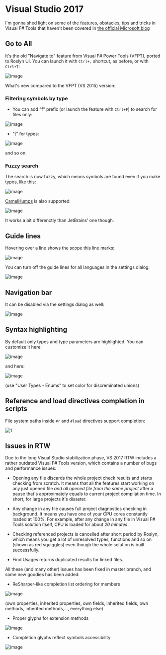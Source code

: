 # Visual Studio 2017

I'm gonna shed light on some of the features, obstacles, tips and tricks in Visual F# Tools that haven't been covered in [the official Microsoft blog](https://blogs.msdn.microsoft.com/dotnet/2017/03/07/announcing-f-4-1-and-the-visual-f-tools-for-visual-studio-2017-2/) 

## Go to All

It's the old "Navigate to" feature from Visual F# Power Tools (VFPT), ported to Roslyn UI. You can launch it with `Ctrl+,` shortcut, as before, or with `Ctrl+T`:

![image](https://cloud.githubusercontent.com/assets/873919/23745235/8b08b0b0-04c8-11e7-9c16-a6ed52d19634.png)

What's new compared to the VFPT (VS 2015) version:

### Filtering symbols by type

* You can add "f" prefix (or launch the feature with `Ctrl+F`) to search for files only:

![image](https://cloud.githubusercontent.com/assets/873919/23745379/f74603a4-04c8-11e7-9444-b49bf0c9d294.png)

* "t" for types:

![image](https://cloud.githubusercontent.com/assets/873919/23745424/2da42afc-04c9-11e7-9538-6407459623a1.png)

and so on.

### Fuzzy search

The search is now fuzzy, which means symbols are found even if you make typos, like this:

![image](https://cloud.githubusercontent.com/assets/873919/23745682/27444c22-04ca-11e7-9c2c-43811d704858.png)

[CamelHumps](https://www.jetbrains.com/help/resharper/2016.3/Navigation_and_Search__CamelHumps.html) is also supported:

![image](https://cloud.githubusercontent.com/assets/873919/23745772/90a92764-04ca-11e7-8723-5807b4dc943b.png)

It works a bit differenctly than JetBrains' one though.

## Guide lines

Hovering over a line shows the scope this line marks:

![image](https://cloud.githubusercontent.com/assets/873919/23745908/1478844a-04cb-11e7-8795-0efa75318faa.png)

You can turn off the guide lines for all languages in the settings dialog:

![image](https://cloud.githubusercontent.com/assets/873919/23746093/c0f4f1a4-04cb-11e7-9c4c-e0f9773c7b40.png)

## Navigation bar

It can be disabled via the settings dialog as well:

![image](https://cloud.githubusercontent.com/assets/873919/23746063/a286b02c-04cb-11e7-9749-54dffba8605b.png)

## Syntax highlighting

By default only types and type parameters are highlighted. You can customize it here:

![image](https://cloud.githubusercontent.com/assets/873919/23746287/71412abe-04cc-11e7-967b-9a6502459db3.png)

and here:

![image](https://cloud.githubusercontent.com/assets/873919/23746313/891342da-04cc-11e7-92da-cb2c38fbc2c1.png)

(use "User Types - Enums" to set color for discreminated unions)

## Reference and load directives completion in scripts

File system paths inside `#r` and `#load` directives support completion:

![1](https://cloud.githubusercontent.com/assets/873919/23763382/65ace038-050a-11e7-8679-bbb23a7051e0.gif)

## Issues in RTW

Due to the long Visual Studio stabilization phase, VS 2017 RTW includes a rather outdated Visual F# Tools version, which contains a number of bugs and performance issues:

* Opening any file discards the whole project check results and starts checking from scratch. It means that all the features start working on any just opened file _and all opened file from the same project_ after a pause that's approximately equals to current project compilation time. In short, for large projects it's disaster.

* Any change in any file causes full project diagnostics checking in background. It means you have one of your CPU cores constantly loaded at 100%. For example, after any change in any file in Visual F# Tools solution itself, CPU is loaded for about _20 minutes_.

* Checking referenced projects is cancelled after short period by Roslyn, which means you get a lot of unresolved types, functions and so on (shown as red squiggles) even though the whole solution is built successfully.

* Find Usages returns duplicated results for linked files.

All these (and many other) issues has been fixed in master branch, and some new goodies has been added:

* ReSharper-like completion list ordering for members

![image](https://cloud.githubusercontent.com/assets/873919/23749154/e1b63824-04d7-11e7-95d1-ae97c66b918d.png)

(own properties, inherited properties, own fields, inherited fields, own methods, inherited methods,..., everything else)

* Proper glyphs for extension methods

![image](https://cloud.githubusercontent.com/assets/873919/23749355/d7009086-04d8-11e7-965a-9460f2ea7031.png)

* Completion glyphs reflect symbols accessibility

![image](https://cloud.githubusercontent.com/assets/873919/23749771/ddc5c1fa-04da-11e7-9772-4fc0fb9860dd.png)
